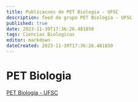 ```yaml
---
title: Publicacoes de PET Biologia - UFSC
description: feed do grupo PET Biologia - UFSC
published: true
date: 2023-11-30T17:36:26.481850
tags: Ciencias Biologicas
editor: markdown
dateCreated: 2023-11-30T17:36:26.481850
---
```


# PET Biologia
[PET Biologia - UFSC](/grupo/84PETBiologiaUFSC.md)
